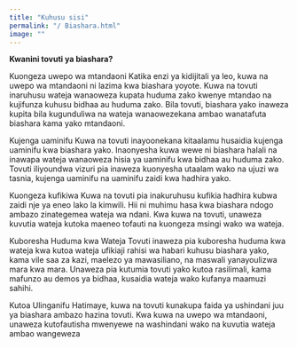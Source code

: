 ```yaml
---
title: "Kuhusu sisi"
permalink: "/ Biashara.html"
image: ""
---
```

**Kwanini tovuti ya biashara?**

Kuongeza uwepo wa mtandaoni
Katika enzi ya kidijitali ya leo, kuwa na uwepo wa mtandaoni ni lazima kwa biashara yoyote. Kuwa na tovuti inaruhusu wateja wanaoweza kupata huduma zako kwenye mtandao na kujifunza kuhusu bidhaa au huduma zako. Bila tovuti, biashara yako inaweza kupita bila kugunduliwa na wateja wanaowezekana ambao wanatafuta biashara kama yako mtandaoni.

Kujenga uaminifu
Kuwa na tovuti inayoonekana kitaalamu husaidia kujenga uaminifu kwa biashara yako. Inaonyesha kuwa wewe ni biashara halali na inawapa wateja wanaoweza hisia ya uaminifu kwa bidhaa au huduma zako. Tovuti iliyoundwa vizuri pia inaweza kuonyesha utaalam wako na ujuzi wa tasnia, kujenga uaminifu na uaminifu zaidi kwa hadhira yako.

Kuongeza kufikiwa
Kuwa na tovuti pia inakuruhusu kufikia hadhira kubwa zaidi nje ya eneo lako la kimwili. Hii ni muhimu hasa kwa biashara ndogo ambazo zinategemea wateja wa ndani. Kwa kuwa na tovuti, unaweza kuvutia wateja kutoka maeneo tofauti na kuongeza msingi wako wa wateja.

Kuboresha Huduma kwa Wateja
Tovuti inaweza pia kuboresha huduma kwa wateja kwa kutoa wateja ufikiaji rahisi wa habari kuhusu biashara yako, kama vile saa za kazi, maelezo ya mawasiliano, na maswali yanayoulizwa mara kwa mara. Unaweza pia kutumia tovuti yako kutoa rasilimali, kama mafunzo au demos ya bidhaa, kusaidia wateja wako kufanya maamuzi sahihi.

Kutoa Ulinganifu
Hatimaye, kuwa na tovuti kunakupa faida ya ushindani juu ya biashara ambazo hazina tovuti. Kwa kuwa na uwepo wa mtandaoni, unaweza kutofautisha mwenyewe na washindani wako na kuvutia wateja ambao wangeweza

